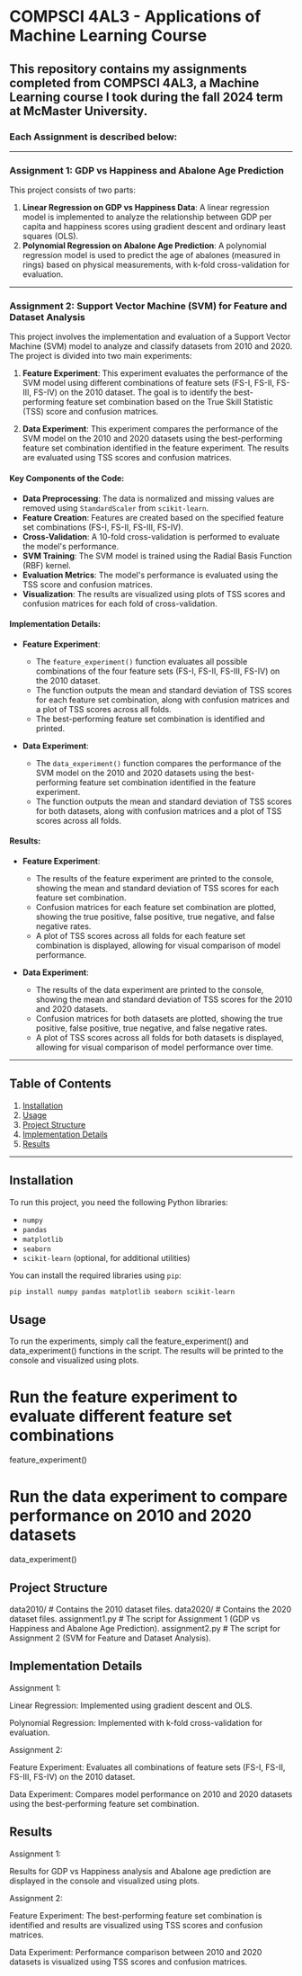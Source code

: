 # COMPSCI 4AL3 - Applications of Machine Learning Course

## This repository contains my assignments completed from COMPSCI 4AL3, a Machine Learning course I took during the fall 2024 term at McMaster University.

### Each Assignment is described below:

---

### Assignment 1: GDP vs Happiness and Abalone Age Prediction

This project consists of two parts:
1. **Linear Regression on GDP vs Happiness Data**: A linear regression model is implemented to analyze the relationship between GDP per capita and happiness scores using gradient descent and ordinary least squares (OLS).
2. **Polynomial Regression on Abalone Age Prediction**: A polynomial regression model is used to predict the age of abalones (measured in rings) based on physical measurements, with k-fold cross-validation for evaluation.

---

### Assignment 2: Support Vector Machine (SVM) for Feature and Dataset Analysis

This project involves the implementation and evaluation of a Support Vector Machine (SVM) model to analyze and classify datasets from 2010 and 2020. The project is divided into two main experiments:

1. **Feature Experiment**: This experiment evaluates the performance of the SVM model using different combinations of feature sets (FS-I, FS-II, FS-III, FS-IV) on the 2010 dataset. The goal is to identify the best-performing feature set combination based on the True Skill Statistic (TSS) score and confusion matrices.

2. **Data Experiment**: This experiment compares the performance of the SVM model on the 2010 and 2020 datasets using the best-performing feature set combination identified in the feature experiment. The results are evaluated using TSS scores and confusion matrices.

#### Key Components of the Code:
- **Data Preprocessing**: The data is normalized and missing values are removed using `StandardScaler` from `scikit-learn`.
- **Feature Creation**: Features are created based on the specified feature set combinations (FS-I, FS-II, FS-III, FS-IV).
- **Cross-Validation**: A 10-fold cross-validation is performed to evaluate the model's performance.
- **SVM Training**: The SVM model is trained using the Radial Basis Function (RBF) kernel.
- **Evaluation Metrics**: The model's performance is evaluated using the TSS score and confusion matrices.
- **Visualization**: The results are visualized using plots of TSS scores and confusion matrices for each fold of cross-validation.

#### Implementation Details:
- **Feature Experiment**:
  - The `feature_experiment()` function evaluates all possible combinations of the four feature sets (FS-I, FS-II, FS-III, FS-IV) on the 2010 dataset.
  - The function outputs the mean and standard deviation of TSS scores for each feature set combination, along with confusion matrices and a plot of TSS scores across all folds.
  - The best-performing feature set combination is identified and printed.

- **Data Experiment**:
  - The `data_experiment()` function compares the performance of the SVM model on the 2010 and 2020 datasets using the best-performing feature set combination identified in the feature experiment.
  - The function outputs the mean and standard deviation of TSS scores for both datasets, along with confusion matrices and a plot of TSS scores across all folds.

#### Results:
- **Feature Experiment**:
  - The results of the feature experiment are printed to the console, showing the mean and standard deviation of TSS scores for each feature set combination.
  - Confusion matrices for each feature set combination are plotted, showing the true positive, false positive, true negative, and false negative rates.
  - A plot of TSS scores across all folds for each feature set combination is displayed, allowing for visual comparison of model performance.

- **Data Experiment**:
  - The results of the data experiment are printed to the console, showing the mean and standard deviation of TSS scores for the 2010 and 2020 datasets.
  - Confusion matrices for both datasets are plotted, showing the true positive, false positive, true negative, and false negative rates.
  - A plot of TSS scores across all folds for both datasets is displayed, allowing for visual comparison of model performance over time.

---

## Table of Contents
1. [Installation](#installation)
2. [Usage](#usage)
3. [Project Structure](#project-structure)
4. [Implementation Details](#implementation-details)
5. [Results](#results)

---

## Installation

To run this project, you need the following Python libraries:
- `numpy`
- `pandas`
- `matplotlib`
- `seaborn`
- `scikit-learn` (optional, for additional utilities)

You can install the required libraries using `pip`:

```bash
pip install numpy pandas matplotlib seaborn scikit-learn
```

## Usage

To run the experiments, simply call the feature_experiment() and data_experiment() functions in the script. The results will be printed to the console and visualized using plots.

# Run the feature experiment to evaluate different feature set combinations
feature_experiment()

# Run the data experiment to compare performance on 2010 and 2020 datasets
data_experiment()

## Project Structure

data2010/        # Contains the 2010 dataset files.
data2020/        # Contains the 2020 dataset files.
assignment1.py   # The script for Assignment 1 (GDP vs Happiness and Abalone Age Prediction).
assignment2.py   # The script for Assignment 2 (SVM for Feature and Dataset Analysis).

## Implementation Details

Assignment 1:

Linear Regression: Implemented using gradient descent and OLS.

Polynomial Regression: Implemented with k-fold cross-validation for evaluation.

Assignment 2:

Feature Experiment: Evaluates all combinations of feature sets (FS-I, FS-II, FS-III, FS-IV) on the 2010 dataset.

Data Experiment: Compares model performance on 2010 and 2020 datasets using the best-performing feature set combination.

## Results

Assignment 1:

Results for GDP vs Happiness analysis and Abalone age prediction are displayed in the console and visualized using plots.

Assignment 2:

Feature Experiment: The best-performing feature set combination is identified and results are visualized using TSS scores and confusion matrices.

Data Experiment: Performance comparison between 2010 and 2020 datasets is visualized using TSS scores and confusion matrices.

